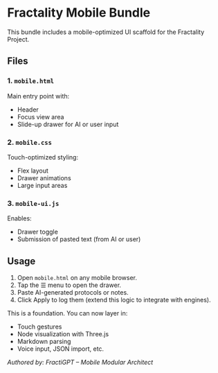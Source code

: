# Fractality Mobile Bundle

This bundle includes a mobile-optimized UI scaffold for the Fractality Project.

## Files

### 1. `mobile.html`
Main entry point with:
- Header
- Focus view area
- Slide-up drawer for AI or user input

### 2. `mobile.css`
Touch-optimized styling:
- Flex layout
- Drawer animations
- Large input areas

### 3. `mobile-ui.js`
Enables:
- Drawer toggle
- Submission of pasted text (from AI or user)

## Usage

1. Open `mobile.html` on any mobile browser.
2. Tap the ☰ menu to open the drawer.
3. Paste AI-generated protocols or notes.
4. Click Apply to log them (extend this logic to integrate with engines).

This is a foundation. You can now layer in:
- Touch gestures
- Node visualization with Three.js
- Markdown parsing
- Voice input, JSON import, etc.

*Authored by: FractiGPT – Mobile Modular Architect*

